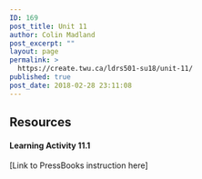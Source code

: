 ```yaml
---
ID: 169
post_title: Unit 11
author: Colin Madland
post_excerpt: ""
layout: page
permalink: >
  https://create.twu.ca/ldrs501-su18/unit-11/
published: true
post_date: 2018-02-28 23:11:08
---
```

<h2>Resources</h2>

<h4>Learning Activity 11.1</h4>

[Link to PressBooks instruction here]